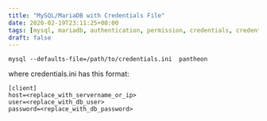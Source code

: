 ```yaml
---
title: "MySQL/MariaDB with Credentials File"
date: 2020-02-19T23:11:25+08:00
tags: [mysql, mariadb, authentication, permission, credentials, credentials-file]
draft: false
---
```


```
mysql --defaults-file=/path/to/credentials.ini  pantheon
```

where credentials.ini has this format:
```
[client]
host=<replace_with_servername_or_ip>
user=<replace_with_db_user>
password=<replace_with_db_password>
```
